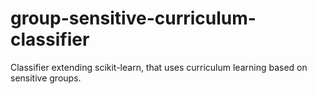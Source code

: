 # group-sensitive-curriculum-classifier
Classifier extending scikit-learn, that uses curriculum learning based on sensitive groups.
